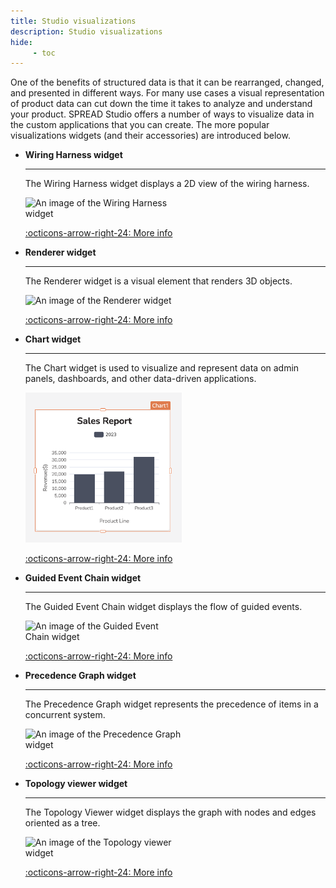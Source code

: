 ```yaml
---
title: Studio visualizations
description: Studio visualizations
hide:
     - toc
---
```


<style>
     img {
          max-width: 250px;
     }
</style>

One of the benefits of structured data is that it can be rearranged, changed, and presented in different ways. For many use cases a visual representation of product data can cut down the time it takes to analyze and understand your product. SPREAD Studio offers a number of ways to visualize data in the custom applications that you can create. The more popular visualizations widgets (and their accessories) are introduced below.

<div class='grid cards' style='max-width: 90vw !important; margin: auto' markdown>

- __Wiring Harness widget__

     ---

     The Wiring Harness widget displays a 2D view of the wiring harness.

     ![An image of the Wiring Harness widget](/platform-tools/using-studio/src/wiring-harness-widget-on-spread-studio.png)

     [:octicons-arrow-right-24: More info](/platform-tools/using-studio/reference/widgets/spread-widgets.md#wiring-harness)

- __Renderer widget__

     ---

     The Renderer widget is a visual element that renders 3D objects.

     ![An image of the Renderer widget](/platform-tools/using-studio/src/renderer-widget-on-spread-studio.png)

     [:octicons-arrow-right-24: More info](/platform-tools/using-studio/reference/widgets/spread-widgets.md#renderer)

- __Chart widget__

     ---

     The Chart widget is used to visualize and represent data on admin panels, dashboards, and other data-driven applications.

     ![An image of the Chart widget](src/chart-widget.png)

     [:octicons-arrow-right-24: More info](/platform-tools/using-studio/reference/widgets/chart)

</div>

<div class='grid cards' style='max-width: 90vw !important; margin: auto' markdown>

- __Guided Event Chain widget__

     ---

     The Guided Event Chain widget displays the flow of guided events.

     ![An image of the Guided Event Chain widget](/platform-tools/using-studio/src/guided-event-chain-widget-on-spread-studio.png)

     [:octicons-arrow-right-24: More info](/platform-tools/using-studio/reference/widgets/spread-widgets.md#guided-event-chain)

- __Precedence Graph widget__

     ---

     The Precedence Graph widget represents the precedence of items in a concurrent system.

     ![An image of the Precedence Graph widget](/platform-tools/using-studio/src/precedence-graph-on-spread-studio.png)

     [:octicons-arrow-right-24: More info](/platform-tools/using-studio/reference/widgets/spread-widgets.md#precedence-graph)

- __Topology viewer widget__

     ---

     The Topology Viewer widget displays the graph with nodes and edges oriented as a tree. 

     ![An image of the Topology viewer widget](/platform-tools/using-studio/src/topology-viewer-widget-on-spread-studio.png)

     [:octicons-arrow-right-24: More info](/platform-tools/using-studio/reference/widgets/spread-widgets.md#topology-viewer)

</div>
